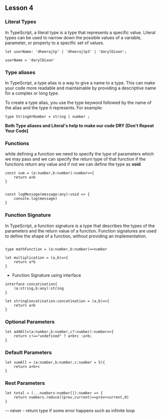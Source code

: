 ## Lesson 4

### Literal Types

In TypeScript, a literal type is a type that represents a specific value. Literal types can be used to narrow down the possible values of a variable, parameter, or property to a specific set of values.

```
let userName: 'dheerajtp' | 'dheerajtp3' | 'darylDixon';

userName = 'darylDixon'
```

### Type aliases

In TypeScript, a type alias is a way to give a name to a type. This can make your code more readable and maintainable by providing a descriptive name for a complex or long type.

To create a type alias, you use the type keyword followed by the name of the alias and the type it represents. For example:

```
type StringOrNumber = string | number ;
```

**Both Type aliases and Literal's help to make our code DRY [Don't Repeat Your Code]**

### Functions

while defining a function we need to specify the type of parameters which we may pass and we can specify the return type of that function if the functions return any value and if not we can define the type as **void**

```
const sum = (a:number,b:number):number=>{
    return a+b
}


const logMessage(message:any):void => {
    console.log(message)
}
```

### Function Signature

In TypeScript, a function signature is a type that describes the types of the parameters and the return value of a function. Function signatures are used to define the shape of a function, without providing an implementation.

```

type mathFunction = (a:number,b:number)=>number

let multiplication = (a,b)=>{
    return a*b
}
```

- Function Signature using interface

```
interface concatination{
    (a:string,b:any):string
}

let stringConcatination:concatination = (a,b)=>{
    return a+b
}
```

### Optional Parameters

```
let addAll=(a:number,b:number,c?:number):number=>{
    return c!=="undefined" ? a+b+c :a+b;
}
```

### Default Parameters

```
let sumAll = (a:number,b:number,c:number = 5){
    return a+b+c
}
```


### Rest Parameters

```
let total = (...numbers:number[]):number => {
    return numbers.reduce((prev,current)=>prev+current,0)
}
```


-- never - return type if some error happens such as infinite loop 